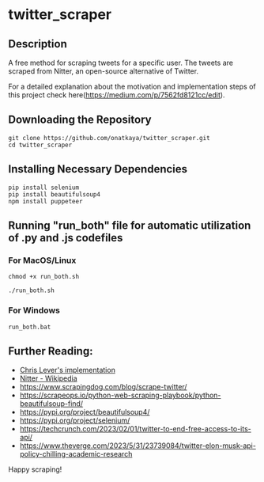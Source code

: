 # twitter_scraper
## Description
A free method for scraping tweets for a specific user. The tweets are scraped from Nitter, an open-source alternative of Twitter. 
 

For a detailed explanation about the motivation and implementation steps of this project check here(https://medium.com/p/7562fd8121cc/edit).

## Downloading the Repository

```
git clone https://github.com/onatkaya/twitter_scraper.git
cd twitter_scraper
```

## Installing Necessary Dependencies

```
pip install selenium
pip install beautifulsoup4
npm install puppeteer
```

## Running "run_both" file for automatic utilization of .py and .js codefiles 
### For MacOS/Linux
```
chmod +x run_both.sh

./run_both.sh
```
### For Windows
```
run_both.bat
```

## Further Reading:
- [Chris Lever's implementation](https://github.com/sitebee/TwitterScraper)
- [Nitter - Wikipedia](https://en.wikipedia.org/wiki/Nitter)
- https://www.scrapingdog.com/blog/scrape-twitter/
- https://scrapeops.io/python-web-scraping-playbook/python-beautifulsoup-find/
- https://pypi.org/project/beautifulsoup4/
- https://pypi.org/project/selenium/
- https://techcrunch.com/2023/02/01/twitter-to-end-free-access-to-its-api/
- https://www.theverge.com/2023/5/31/23739084/twitter-elon-musk-api-policy-chilling-academic-research

Happy scraping!
